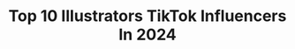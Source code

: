---
title: Top 10 Illustrators TikTok Influencers In 2024
description: >-
  Find top illustrators TikTok influencers in 2024. Most popular hashtags: #sketch #drawing #art #duet.
platform: TikTok
hits: 182
text_top: Identify the best TikTok profiles on inBeat.
text_bottom: inBeat holds 182 TikTok influencers like this for you to collaborate.
profiles:
  - username: "kristi_gaif"
    fullname: >-
      Kristi Gaif
    bio: >-
      Illustrator
    location: "Russia"
    followers: 395100
    engagement: 1554
    commentsToLikes: 0.020119
    id: ckbb5b81mvixw0j23k13cqkg5
    verified: false
    hashtags: "#acrylic, #sketch, #disney, #watercolor"
  - username: "jeffersonmuncy"
    fullname: >-
      jeffersonmuncy
    bio: >-
      Illustrator
    location: "United States"
    followers: 57800
    engagement: 1534
    commentsToLikes: 0.035493
    id: ckacwebqxs7co0i78rs4s62su
    verified: false
    hashtags: "#art, #artstruggles, #sketch, #draw"
  - username: "basuragang"
    fullname: >-
      basuragang
    bio: >-
      Barbie girl living in a not Barbie world 🥺 kawaii chicana illustrator 💕
    location: "United States"
    followers: 94600
    engagement: 1914
    commentsToLikes: 0.015024
    id: ckd6jk880cqj00j23rgxpnjh5
    verified: false
    hashtags: "#cuteart, #gelnails, #nails, #smallbusiness"
  - username: "adrian.double.u"
    fullname: >-
      Adrian.double.u
    bio: >-
      Grafiker/Illustrator 🤓✍🏼 ⬇️HIER GEHT ES ZU MEINEM SHOP⬇️
    location: "Germany"
    followers: 538800
    engagement: 1881
    commentsToLikes: 0.053574
    id: cka65knq8dfpb0i78lt70cbqp
    verified: false
    hashtags: "#cartoon, #malenmitadrian, #acryl, #leinwand"
  - username: "lisjart"
    fullname: >-
      Евгения Лисовая
    bio: >-
      Художник illustrator 🎨 Odessa Email: allalisovaa@gmail.com
    location: "Ukraine"
    followers: 201900
    engagement: 1810
    commentsToLikes: 0.035681
    id: ckb9dg7ex0oo80j23sxh3500f
    verified: false
    hashtags: "#crete, #cretegreece, #greece, #procreate"
  - username: "sarbolton"
    fullname: >-
      Sar
    bio: >-
      27 | Illustrator | Human
    location: "United States"
    followers: 50300
    engagement: 2070
    commentsToLikes: 0.066763
    id: ckcehkfjypea90j23w1zrdk9x
    verified: false
    hashtags: "#sketch, #illustrator, #drawing, #art"
  - username: "hazel_cant_tiktok"
    fullname: >-
      Mariah Ulrich
    bio: >-
      25 | 🇺🇸 | illustrator ✂️Hazel & Cecil altered by Me✂️ 🌐 ulrich-studios.com 🌐
    location: "United States"
    followers: 19700
    engagement: 2565
    commentsToLikes: 0.063080
    id: ckbknurp9i1z50j23w9hgng0y
    verified: false
    hashtags: "#furryfandom, #sketch, #hazel, #pokemon"
  - username: "downrightsketchy"
    fullname: >-
      downrightsketchy
    bio: >-
      Illustrator ✨ You matter, and I care about you. ✨
    location: "United States"
    followers: 107900
    engagement: 2674
    commentsToLikes: 0.028771
    id: ckcov7puu90y10j23zhyv9a5v
    verified: false
    hashtags: "#lifeofpbj, #mha, #duet, #teentitains"
  - username: "meganroseruiz"
    fullname: >-
      Megan Rose Ruiz
    bio: >-
      Visual Development Artist and Illustrator. She/her. 24 Check out my YouTube!
    location: "United States"
    followers: 146300
    engagement: 2207
    commentsToLikes: 0.034848
    id: ckcpe5nsmg8yy0j23z9xa05r1
    verified: false
    hashtags: "#tiktokart, #tiktokartists, #cryptoart, #stickers"
  - username: "pixie_pie_x"
    fullname: >-
      Pixie-Pie
    bio: >-
      ✧ UK Illustrator • 28 ✧ ✧ Poly • Bi • K!nkTok ✧ She/Her • Links on IG
    location: "United Kingdom"
    followers: 539800
    engagement: 2172
    commentsToLikes: 0.017103
    id: ck9nsg8rqdhgj0j78j96foi75
    verified: false
    hashtags: "#acting, #monologue, #qinktok, #duetthis"
---